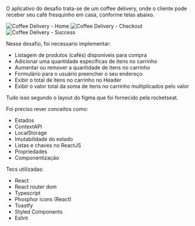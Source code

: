 O aplicativo do desafio trata-se de um coffee delivery, onde o cliente pode receber seu café fresquinho em casa, conforme telas abaixo.

![Coffee Delivery - Home](https://i.imgur.com/EbYitlF.png)
![Coffee Delivery - Checkout](https://i.imgur.com/I5kA3b6.png)
![Coffee Delivery - Success](https://i.imgur.com/fkjDVyp.png)

Nesse desafio, foi necessario implementar:
- Listagem de produtos (cafés) disponíveis para compra
- Adicionar uma quantidade específicas de itens no carrinho
- Aumentar ou remover a quantidade de itens no carrinho
- Formulário para o usuário preencher o seu endereço
- Exibir o total de itens no carrinho no Header
- Exibir o valor total da soma de itens no carrinho multiplicados pelo valor

Tudo isso segundo o layout do figma que foi fornecido pela rocketseat.

Foi preciso rever conceitos como:
- Estados
- ContextAPI
- LocalStorage
- Imutabilidade do estado
- Listas e chaves no ReactJS
- Propriedades
- Componentização

Tecs utilizadas:
- React
- React router dom
- Typescript
- Phosphor icons (React)
- Toastfy
- Styled Components
- Eslint
